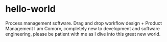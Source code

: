 # hello-world
Process management software. Drag and drop workflow design + Product Management
I am Comorv, completely new to development and software engineering, please be patient with me as I dive into this great new world.
